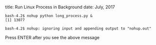 title: Run Linux Process in Background
date: July, 2017

```
bash-4.2$ nohup python long_process.py &
[1] 13077

bash-4.2$ nohup: ignoring input and appending output to "nohup.out"
```
Press ENTER after you see the above message
